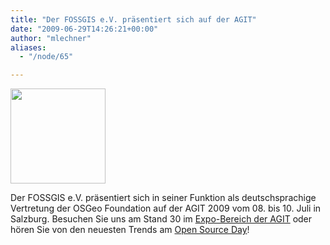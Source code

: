 ```yaml
---
title: "Der FOSSGIS e.V. präsentiert sich auf der AGIT"
date: "2009-06-29T14:26:21+00:00"
author: "mlechner"
aliases:
  - "/node/65"

---
```


<p><a href="http://www.agit.at"> </a></p>
<dl class="fg_img_left">
	<dt>
		<a href="http://www.agit.at"><img src="http://www.agit.at/download/agit2009_web_transp.gif" width="152px" /> </a></dt>
</dl>
<p>Der FOSSGIS e.V. präsentiert sich in seiner Funktion als deutschsprachige Vertretung der OSGeo Foundation auf der AGIT 2009 vom 08. bis 10. Juli in Salzburg. Besuchen Sie uns am Stand 30 im <a href="http://www.agit.at/index.php?option=com_wrapper&amp;id=35&amp;Itemid=93" target="_new">Expo-Bereich der AGIT</a> oder hören Sie von den neuesten Trends am <a href="http://www.agit.at/index.php?option=com_content&amp;task=view&amp;id=132&amp;Itemid=129" target="_new">Open Source Day</a>!</p>
